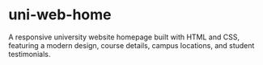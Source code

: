 # uni-web-home
A responsive university website homepage built with HTML and CSS, featuring a modern design, course details, campus locations, and student testimonials.
